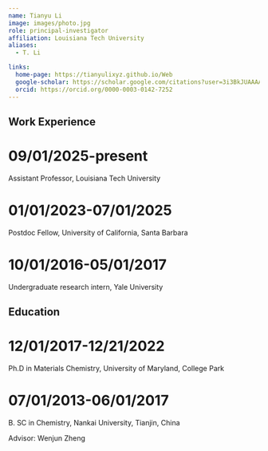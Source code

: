 ```yaml
---
name: Tianyu Li
image: images/photo.jpg
role: principal-investigator
affiliation: Louisiana Tech University
aliases:
  - T. Li

links:
  home-page: https://tianyulixyz.github.io/Web
  google-scholar: https://scholar.google.com/citations?user=3i3BkJUAAAAJ&hl=en
  orcid: https://orcid.org/0000-0003-0142-7252
---
```


## Work Experience
# 09/01/2025-present
Assistant Professor, Louisiana Tech University

# 01/01/2023-07/01/2025 
Postdoc Fellow, University of California, Santa Barbara

# 10/01/2016-05/01/2017 
Undergraduate research intern, Yale University

## Education
# 12/01/2017-12/21/2022 
Ph.D in Materials Chemistry, University of Maryland, College Park

# 07/01/2013-06/01/2017 
B. SC in Chemistry, Nankai University, Tianjin, China

Advisor: Wenjun Zheng
